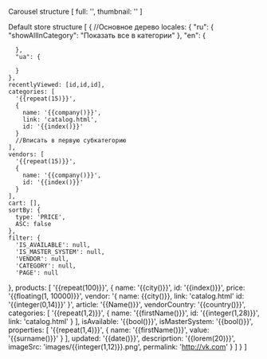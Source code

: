 Carousel structure [
  full: '',
  thumbnail: ''
]

Default store structure
[
  { 
    //Основное дерево
    locales: {
      "ru": {
        "showAllInCategory": "Показать все в категории"
      },
      "en": {

      },
      "ua": {

      }
    },
    recentlyViewed: [id,id,id],
    categories: [
      '{{repeat(15)}}',
      {
        name: '{{company()}}',
        link: 'catalog.html',
        id: '{{index()}}'
      }
      //Вписать в первую субкатегорию
    ],
    vendors: [
      '{{repeat(15)}}',
      {
        name: '{{company()}}',
        id: '{{index()}}'
      }
    ],
    cart: [],
    sortBy: {
      type: 'PRICE',
      ASC: false
    },
    filter: {
      'IS_AVAILABLE': null,
      'IS_MASTER_SYSTEM': null,
      'VENDOR': null,
      'CATEGORY': null,
      'PAGE': null
  },
    products: [
      '{{repeat(100)}}',
      {
        name: '{{city()}}',
        id: '{{index()}}',
        price: '{{floating(1, 10000)}}',
        vendor: '{
          name: {{city()}},
          link: 'catalog.html'
          id: '{{integer(0,14)}}'
        }',
        article: '{{Name()}}',
        vendorCountry: '{{country()}}',
        categories: [
          '{{repeat(1,2)}}',
          {
            name: '{{firstName()}}',
            id: '{{integer(1,28)}}',
            link: 'catalog.html'
          }
        ],
        isAvailable: '{{bool()}}',
        isMasterSystem: '{{bool()}}',
        properties: [
          '{{repeat(1,4)}}',
          {
            name: '{{firstName()}}',
            value: '{{surname()}}'
          }
        ],
        updated: '{{date()}}',
        descriprtion: '{{lorem(20)}}',
        imageSrc: 'images/{{integer(1,12)}}.png',
        permalink: 'http://vk.com'
      }
    ]
  }
]